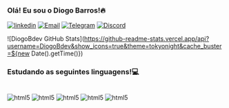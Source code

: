 ### Olá! Eu sou o Diogo Barros!🔥

[![linkedin](https://img.shields.io/badge/LinkedIn-0077B5?style=for-the-badge&logo=linkedin&logoColor=white)](https://www.linkedin.com/in/dbarroos)
[![Email](https://img.shields.io/badge/Gmail-D14836?style=for-the-badge&logo=gmail&logoColor=white)](mailto:diogofbarros@icloud.com)
[![Telegram](https://img.shields.io/badge/Telegram-2CA5E0?style=for-the-badge&logo=telegram&logoColor=white)](https://t.me/Dbarroos)
[![Discord](https://img.shields.io/badge/Discord-7289DA?style=for-the-badge&logo=discord&logoColor=white)](https://discord.com/channels/@dbarroos)

![DiogoBdev GitHub Stats](https://github-readme-stats.vercel.app/api?username=DiogoBdev&show_icons=true&theme=tokyonight&cache_buster=${new Date().getTime()})

### Estudando as seguintes linguagens!💻

<div style="display: incline_block"><br/>
  <img align="center" alt="html5" src="https://img.shields.io/badge/HTML5-E34F26?style=for-the-badge&logo=html5&logoColor=white" />
  <img align="center" alt="html5" src="https://img.shields.io/badge/Python-14354C?style=for-the-badge&logo=python&logoColor=white" />
  <img align="center" alt="html5" src="https://img.shields.io/badge/MySQL-00000F?style=for-the-badge&logo=mysql&logoColor=white" />
  <img align="center" alt="html5" src="https://img.shields.io/badge/Django-092E20?style=for-the-badge&logo=django&logoColor=white" />
  <img align="center" alt="html5" src="https://img.shields.io/badge/CSS-239120?&style=for-the-badge&logo=css3&logoColor=white" />
</div><br/>
